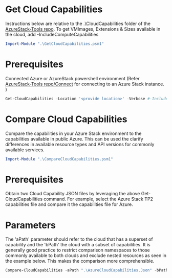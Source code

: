 # Get Cloud Capabilities
Instructions below are relative to the .\CloudCapabilities folder of the [AzureStack-Tools repo](..).
To get VMImages, Extensions & Sizes available in the cloud, add -IncludeComputeCapabilities
```powershell
Import-Module ".\GetCloudCapabilities.psm1"
```
# Prerequisites
 Connected Azure or AzureStack powershell environment (Refer [AzureStack-Tools repo/Connect](../Connect) for connecting to an Azure Stack instance. )

```powershell
Get-CloudCapabilities -Location '<provide location>' -Verbose #-IncludeComputeCapabilities
```

# Compare Cloud Capabilities

Compare the capabilities in your Azure Stack environment to the capabilities available in public Azure. This can be used the clarify differences in available resource types and API versions for commonly available services.  

```powershell
Import-Module ".\CompareCloudCapabilities.psm1"
```

# Prerequisites
Obtain two Cloud Capability JSON files by leveraging the above Get-CloudCapabilities command. For example, select the Azure Stack TP2 capabilities file and compare it the capabilities file for Azure. 

# Parameters
The 'aPath' parameter should refer to the cloud that has a superset of capability and the 'bPath' the cloud with a subset of capabilities. It is generally good practice to restrict comparison namespaces to those commonly available to both clouds and exclude nested resources as seen in the example below. This makes the comparison more comprehensible.  

```powershell
Compare-CloudCapabilities -aPath ".\AzureCloudCapabilities.Json" -bPath ".\AzureStackCapabilities_TP2.json" -excludeNestedResources -restrictNamespaces
```
